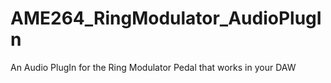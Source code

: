 # AME264_RingModulator_AudioPlugIn
An Audio PlugIn for the Ring Modulator Pedal that works in your DAW
